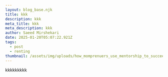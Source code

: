 ```yaml
---
layout: blog_base.njk
title: kkk
description: kkk
meta_title: kkk
meta_description: kkk
author: Saeed Mirshekari
date: 2025-01-20T05:07:22.921Z
tags:
  - post
  - renting
thumbnail: /assets/img/uploads/how_momprenuers_use_mentorship_to_succeed_1.jpg.pagespeed.ce.empwblxxfj-3232817361.jpg
---
```

kkkkkkkkk